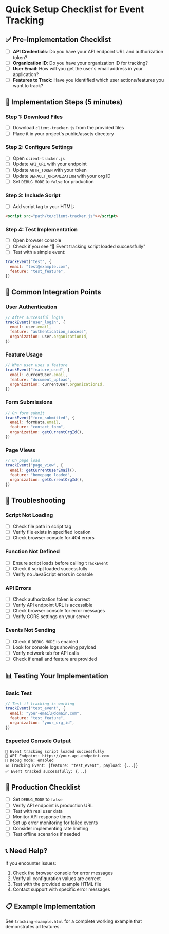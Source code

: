 # Quick Setup Checklist for Event Tracking

## ✅ Pre-Implementation Checklist

- [ ] **API Credentials**: Do you have your API endpoint URL and authorization token?
- [ ] **Organization ID**: Do you have your organization ID for tracking?
- [ ] **User Email**: How will you get the user's email address in your application?
- [ ] **Features to Track**: Have you identified which user actions/features you want to track?

## 🚀 Implementation Steps (5 minutes)

### Step 1: Download Files

- [ ] Download `client-tracker.js` from the provided files
- [ ] Place it in your project's public/assets directory

### Step 2: Configure Settings

- [ ] Open `client-tracker.js`
- [ ] Update `API_URL` with your endpoint
- [ ] Update `AUTH_TOKEN` with your token
- [ ] Update `DEFAULT_ORGANIZATION` with your org ID
- [ ] Set `DEBUG_MODE` to `false` for production

### Step 3: Include Script

- [ ] Add script tag to your HTML:

```html
<script src="path/to/client-tracker.js"></script>
```

### Step 4: Test Implementation

- [ ] Open browser console
- [ ] Check if you see "🚀 Event tracking script loaded successfully"
- [ ] Test with a simple event:

```javascript
trackEvent("test", {
  email: "test@example.com",
  feature: "test_feature",
})
```

## 📱 Common Integration Points

### User Authentication

```javascript
// After successful login
trackEvent("user_login", {
  email: user.email,
  feature: "authentication_success",
  organization: user.organizationId,
})
```

### Feature Usage

```javascript
// When user uses a feature
trackEvent("feature_used", {
  email: currentUser.email,
  feature: "document_upload",
  organization: currentUser.organizationId,
})
```

### Form Submissions

```javascript
// On form submit
trackEvent("form_submitted", {
  email: formData.email,
  feature: "contact_form",
  organization: getCurrentOrgId(),
})
```

### Page Views

```javascript
// On page load
trackEvent("page_view", {
  email: getCurrentUserEmail(),
  feature: "homepage_loaded",
  organization: getCurrentOrgId(),
})
```

## 🔧 Troubleshooting

### Script Not Loading

- [ ] Check file path in script tag
- [ ] Verify file exists in specified location
- [ ] Check browser console for 404 errors

### Function Not Defined

- [ ] Ensure script loads before calling `trackEvent`
- [ ] Check if script loaded successfully
- [ ] Verify no JavaScript errors in console

### API Errors

- [ ] Check authorization token is correct
- [ ] Verify API endpoint URL is accessible
- [ ] Check browser console for error messages
- [ ] Verify CORS settings on your server

### Events Not Sending

- [ ] Check if `DEBUG_MODE` is enabled
- [ ] Look for console logs showing payload
- [ ] Verify network tab for API calls
- [ ] Check if email and feature are provided

## 📊 Testing Your Implementation

### Basic Test

```javascript
// Test if tracking is working
trackEvent("test_event", {
  email: "your-email@domain.com",
  feature: "test_feature",
  organization: "your_org_id",
})
```

### Expected Console Output

```
🚀 Event tracking script loaded successfully
📡 API Endpoint: https://your-api-endpoint.com
🔧 Debug mode: enabled
📊 Tracking Event: {feature: "test_event", payload: {...}}
✅ Event tracked successfully: {...}
```

## 🎯 Production Checklist

- [ ] Set `DEBUG_MODE` to `false`
- [ ] Verify API endpoint is production URL
- [ ] Test with real user data
- [ ] Monitor API response times
- [ ] Set up error monitoring for failed events
- [ ] Consider implementing rate limiting
- [ ] Test offline scenarios if needed

## 📞 Need Help?

If you encounter issues:

1. Check the browser console for error messages
2. Verify all configuration values are correct
3. Test with the provided example HTML file
4. Contact support with specific error messages

## 📋 Example Implementation

See `tracking-example.html` for a complete working example that demonstrates all features.
